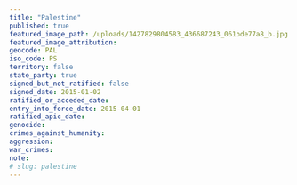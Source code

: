 ```yaml
---
title: "Palestine"
published: true
featured_image_path: /uploads/1427829804583_436687243_061bde77a8_b.jpg
featured_image_attribution:
geocode: PAL
iso_code: PS
territory: false
state_party: true
signed_but_not_ratified: false
signed_date: 2015-01-02
ratified_or_acceded_date:
entry_into_force_date: 2015-04-01
ratified_apic_date:
genocide:
crimes_against_humanity:
aggression:
war_crimes:
note:
# slug: palestine
---
```

